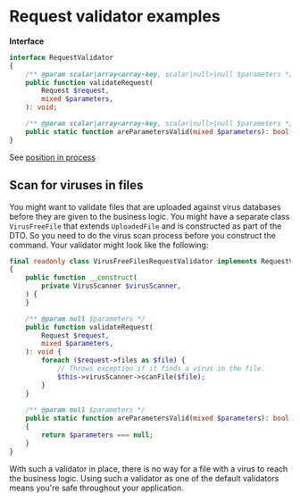 # Request validator examples

**Interface**

```php
interface RequestValidator
{
    /** @param scalar|array<array-key, scalar|null>|null $parameters */
    public function validateRequest(
        Request $request,
        mixed $parameters,
    ): void;

    /** @param scalar|array<array-key, scalar|null>|null $parameters */
    public static function areParametersValid(mixed $parameters): bool;
}
```

See [position in process](../process.md#request-validator)

## Scan for viruses in files

You might want to validate files that are uploaded against virus databases before they are given to the business logic. You might have a separate class `VirusFreeFile` that extends `UploadedFile` and is constructed as part of the DTO. So you need to do the virus scan process before you construct the command. Your validator might look like the following:

```php
final readonly class VirusFreeFilesRequestValidator implements RequestValidator
{
    public function __construct(
        private VirusScanner $virusScanner,
    ) {
    }

    /** @param null $parameters */
    public function validateRequest(
        Request $request,
        mixed $parameters,
    ): void {
        foreach ($request->files as $file) {
            // Throws exception if it finds a virus in the file.
            $this->virusScanner->scanFile($file);
        }
    }
    
    /** @param null $parameters */
    public static function areParametersValid(mixed $parameters): bool
    {
        return $parameters === null;
    }
}
```

With such a validator in place, there is no way for a file with a virus to reach the business logic. Using such a validator as one of the default validators means you're safe throughout your application.
